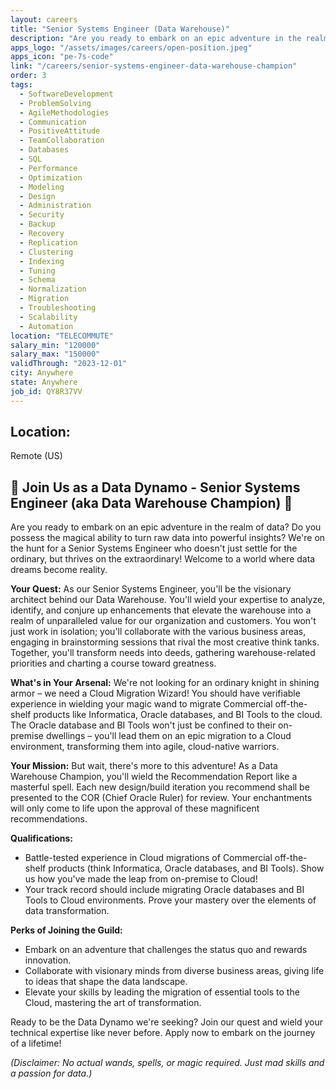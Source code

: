 ```yaml
---
layout: careers
title: "Senior Systems Engineer (Data Warehouse)"
description: "Are you ready to embark on an epic adventure in the realm of data? Do you possess the magical ability to turn raw data into powerful insights? We're on the hunt for a Senior Systems Engineer who doesn't just settle for the ordinary, but thrives on the extraordinary! Welcome to a world where data dreams become reality."
apps_logo: "/assets/images/careers/open-position.jpeg"
apps_icon: "pe-7s-code"
link: "/careers/senior-systems-engineer-data-warehouse-champion"
order: 3
tags:
  - SoftwareDevelopment
  - ProblemSolving
  - AgileMethodologies
  - Communication
  - PositiveAttitude
  - TeamCollaboration
  - Databases
  - SQL
  - Performance
  - Optimization
  - Modeling
  - Design
  - Administration
  - Security
  - Backup
  - Recovery
  - Replication
  - Clustering
  - Indexing
  - Tuning
  - Schema
  - Normalization
  - Migration
  - Troubleshooting
  - Scalability
  - Automation
location: "TELECOMMUTE"
salary_min: "120000"
salary_max: "150000"
validThrough: "2023-12-01"
city: Anywhere
state: Anywhere
job_id: QY8R37VV
---
```


## Location:

Remote (US)

## 🚀 Join Us as a Data Dynamo - Senior Systems Engineer (aka Data Warehouse Champion) 🚀

Are you ready to embark on an epic adventure in the realm of data? Do you possess the magical ability to turn raw data into powerful insights? We're on the hunt for a Senior Systems Engineer who doesn't just settle for the ordinary, but thrives on the extraordinary! Welcome to a world where data dreams become reality.

**Your Quest:**
As our Senior Systems Engineer, you'll be the visionary architect behind our Data Warehouse. You'll wield your expertise to analyze, identify, and conjure up enhancements that elevate the warehouse into a realm of unparalleled value for our organization and customers. You won't just work in isolation; you'll collaborate with the various business areas, engaging in brainstorming sessions that rival the most creative think tanks. Together, you'll transform needs into deeds, gathering warehouse-related priorities and charting a course toward greatness.

**What's in Your Arsenal:**
We're not looking for an ordinary knight in shining armor – we need a Cloud Migration Wizard! You should have verifiable experience in wielding your magic wand to migrate Commercial off-the-shelf products like Informatica, Oracle databases, and BI Tools to the cloud. The Oracle database and BI Tools won't just be confined to their on-premise dwellings – you'll lead them on an epic migration to a Cloud environment, transforming them into agile, cloud-native warriors.

**Your Mission:**
But wait, there's more to this adventure! As a Data Warehouse Champion, you'll wield the Recommendation Report like a masterful spell. Each new design/build iteration you recommend shall be presented to the COR (Chief Oracle Ruler) for review. Your enchantments will only come to life upon the approval of these magnificent recommendations.

**Qualifications:**
- Battle-tested experience in Cloud migrations of Commercial off-the-shelf products (think Informatica, Oracle databases, and BI Tools). Show us how you've made the leap from on-premise to Cloud!
- Your track record should include migrating Oracle databases and BI Tools to Cloud environments. Prove your mastery over the elements of data transformation.

**Perks of Joining the Guild:**
- Embark on an adventure that challenges the status quo and rewards innovation.
- Collaborate with visionary minds from diverse business areas, giving life to ideas that shape the data landscape.
- Elevate your skills by leading the migration of essential tools to the Cloud, mastering the art of transformation.

Ready to be the Data Dynamo we're seeking? Join our quest and wield your technical expertise like never before. Apply now to embark on the journey of a lifetime!

*(Disclaimer: No actual wands, spells, or magic required. Just mad skills and a passion for data.)*
